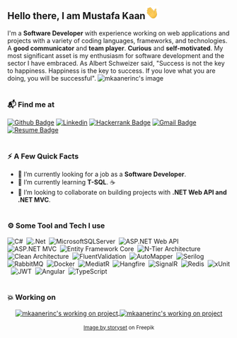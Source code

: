 ## Hello there, I am Mustafa Kaan<img src="https://raw.githubusercontent.com/ABSphreak/ABSphreak/master/gifs/Hi.gif" width="30px" height="30px">

I'm a **Software Developer** with experience working on web applications and projects with a variety of coding languages, frameworks, and technologies. A **good communicator** and **team player**. **Curious** and **self-motivated**. My most significant asset is my enthusiasm for software development and the sector I have embraced. As Albert Schweizer said, "Success is not the key to happiness. Happiness is the key to success. If you love what you are doing, you will be successful".
<img align="right" src="https://drive.google.com/uc?id=1NU1xXSu9i_CMg1BNA5jwVtxnQoRq9f5N" width='300' alt="mkaanerinc's image"/>
<br></br>
### 📬 Find me at
[![Github Badge](http://img.shields.io/badge/-GitHub-black?style=flat&logo=github&link=https://github.com/mkaanerinc/)](https://github.com/mkaanerinc/) 
[![Linkedin](https://img.shields.io/badge/LinkedIn-%230077B5.svg?style=flat&logo=Linkedin&logoColor=white&link=https://www.linkedin.com/in/mkaanerinc/)](https://www.linkedin.com/in/mkaanerinc)
[![Hackerrank Badge](https://img.shields.io/badge/-Hackerrank-2EC866?style=flat&logo=HackerRank&logoColor=white&link=https://www.hackerrank.com/mkaanerinc)](https://www.hackerrank.com/mkaanerinc)
[![Gmail Badge](https://img.shields.io/badge/-Gmail-d14836?style=flat&logo=Gmail&logoColor=white&link=mailto:mkaanerinc@gmail.com)](mailto:mkaanerinc@gmail.com)
[![Resume Badge](https://img.shields.io/badge/-Resume-d14836?style=flat&logo=Resume&logoColor=white&link=https://drive.google.com/file/d/1Sn3am7J6zdxuEF2I_-LOQsCrZEYUPhrM/view?usp=sharing)](https://drive.google.com/file/d/1Sn3am7J6zdxuEF2I_-LOQsCrZEYUPhrM/view?usp=sharing)
<br></br>
### ⚡️ A Few Quick Facts

- 🔭 I’m currently looking for a job as a **Software Developer**.
- 🌱 I’m currently learning **T-SQL**. ☕
- 👯 I’m looking to collaborate on building projects with **.NET Web API and .NET MVC**.
<br></br>
 ### ⚙️ Some Tool and Tech I use
  ![C#](https://img.shields.io/badge/c%23-%23239120.svg?style=flat&logo=csharp&logoColor=white)&nbsp;
  ![.Net](https://img.shields.io/badge/.NET-5C2D91?style=flat&logo=.net&logoColor=white)&nbsp;
  ![MicrosoftSQLServer](https://img.shields.io/badge/Microsoft%20SQL%20Server-CC2927?style=flat&logo=microsoft%20sql%20server&logoColor=white)&nbsp;
  ![ASP.NET Web API](https://img.shields.io/badge/ASP.NET%20Web%20API-02569B.svg?&style=flat&logo=rest&logoColor=white)&nbsp;
  ![ASP.NET MVC](https://img.shields.io/badge/ASP.NET%20MVC-02569B.svg?&style=flat&logo=rest&logoColor=white)&nbsp;
  ![Entity Framework Core](https://img.shields.io/badge/Entity%20Framework%20Core-02569B.svg?&style=flat&logo=rest&logoColor=white)&nbsp;
  ![N-Tier Architecture](https://img.shields.io/badge/N%20Tier%20Architecture-02569B.svg?&style=flat&logo=rest&logoColor=white)&nbsp;
  ![Clean Architecture](https://img.shields.io/badge/Clean%20Architecture-02569B.svg?&style=flat&logo=rest&logoColor=white)&nbsp;
  ![FluentValidation](https://img.shields.io/badge/FluentValidation-F80000?style=flat&logo=fluentvalidation&logoColor=white)&nbsp;
  ![AutoMapper](https://img.shields.io/badge/AutoMapper-F80000?style=flat&logo=automapper&logoColor=white)&nbsp;
  ![Serilog](https://img.shields.io/badge/Serilog-F80000?style=flat&logo=serilog&logoColor=white)&nbsp;
  ![RabbitMQ](https://img.shields.io/badge/RabbitMQ-FF6600?style=flat&logo=rabbitmq&logoColor=white)&nbsp;
  ![Docker](https://img.shields.io/badge/Docker-%230db7ed.svg?style=flat&logo=docker&logoColor=white)&nbsp;
  ![MediatR](https://img.shields.io/badge/MediatR-F80000?style=flat&logo=mediatr&logoColor=white)&nbsp;
  ![Hangfire](https://img.shields.io/badge/Hangfire-F80000?style=flat&logo=hangfire&logoColor=white)&nbsp;
  ![SignalR](https://img.shields.io/badge/SignalR-F80000?style=flat&logo=signalr&logoColor=white)&nbsp;
  ![Redis](https://img.shields.io/badge/Redis-F80000?style=flat&logo=redis&logoColor=white)&nbsp;
  ![xUnit](https://img.shields.io/badge/xUnit-F80000?style=flat&logo=xunit&logoColor=white)&nbsp;
  ![JWT](https://img.shields.io/badge/JWT-black?style=flat&logo=JSON%20web%20tokens)&nbsp;
  ![Angular](https://img.shields.io/badge/Angular-%23DD0031.svg?style=flat&logo=angular&logoColor=white)&nbsp;
  ![TypeScript](https://img.shields.io/badge/TypeScript-%23007ACC.svg?style=flat&logo=typescript&logoColor=white)&nbsp;
<br></br>

### 💥 Working on
<p align="center">
<a href="https://github.com/mkaanerinc/RentACar-with-Clean-Architecture">
  <img align="center" src="https://github-readme-stats.vercel.app/api/pin/?username=mkaanerinc&repo=RentACar-with-Clean-Architecture&show_owner=true&theme=react" alt="mkaanerinc's working on project"/>
</a>
<a href="https://github.com/mkaanerinc/RentACar-Core.Packages">
  <img align="center" src="https://github-readme-stats.vercel.app/api/pin/?username=mkaanerinc&repo=RentACar-Core.Packages&show_owner=true&theme=react" alt="mkaanerinc's working on project"/>
</a>
<br></br>
<sup><a href="https://www.freepik.com/free-vector/code-typing-concept-illustration_10259340.htm#page=2&position=20&from_view=author&uuid=a3f4a5d3-58c4-4fa2-8df8-d9a1ff853fd0">Image by storyset</a> on Freepik</sup>
